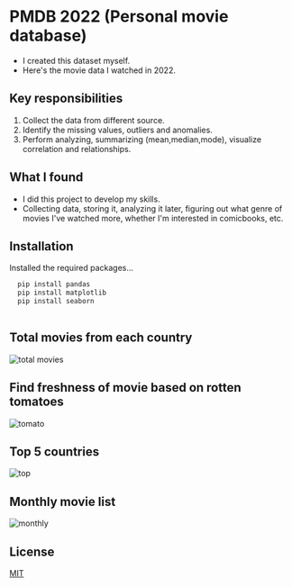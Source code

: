 # PMDB 2022 (Personal movie database)
* I created this dataset myself. 
* Here's the movie data I watched in 2022.


## Key responsibilities
1. Collect the data from different source.
2. Identify the missing values, outliers and anomalies.
3. Perform analyzing, summarizing (mean,median,mode), visualize correlation and relationships.


## What I found
* I did this project to develop my skills.
* Collecting data, storing it, analyzing it later, figuring out what genre of movies I've watched more, whether I'm interested in comicbooks, etc.
## Installation

Installed the required packages... 

```bash
  pip install pandas
  pip install matplotlib
  pip install seaborn
  
```
## Total movies from each country
![total movies](https://user-images.githubusercontent.com/101876451/225180731-58bf62b2-4b46-4a19-bf08-1a0e24740d26.png)

## Find freshness of movie based on rotten tomatoes
![tomato](https://user-images.githubusercontent.com/101876451/225180754-2a46363e-92e1-414c-bcde-2c0d619ad53a.png)

## Top 5 countries
![top](https://user-images.githubusercontent.com/101876451/225180748-c94d71cf-b6a6-4eef-b407-4937ffcda6a7.png)

## Monthly movie list
![monthly](https://user-images.githubusercontent.com/101876451/225180762-7637abce-ca80-4062-9008-5222667642ec.png)





## License

[MIT](https://choosealicense.com/licenses/mit/)

